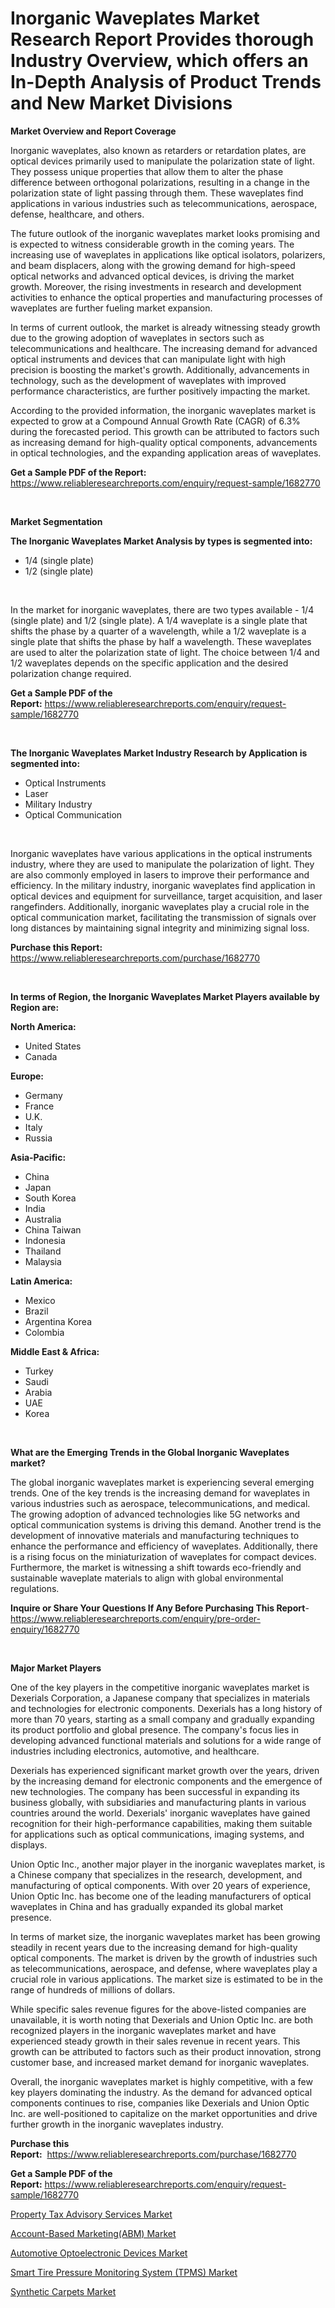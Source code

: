 <p><h1>Inorganic Waveplates Market Research Report Provides thorough Industry Overview, which offers an In-Depth Analysis of Product Trends and New Market Divisions</h1></p><p><strong>Market Overview and Report Coverage</strong></p>
<p><p>Inorganic waveplates, also known as retarders or retardation plates, are optical devices primarily used to manipulate the polarization state of light. They possess unique properties that allow them to alter the phase difference between orthogonal polarizations, resulting in a change in the polarization state of light passing through them. These waveplates find applications in various industries such as telecommunications, aerospace, defense, healthcare, and others.</p><p>The future outlook of the inorganic waveplates market looks promising and is expected to witness considerable growth in the coming years. The increasing use of waveplates in applications like optical isolators, polarizers, and beam displacers, along with the growing demand for high-speed optical networks and advanced optical devices, is driving the market growth. Moreover, the rising investments in research and development activities to enhance the optical properties and manufacturing processes of waveplates are further fueling market expansion.</p><p>In terms of current outlook, the market is already witnessing steady growth due to the growing adoption of waveplates in sectors such as telecommunications and healthcare. The increasing demand for advanced optical instruments and devices that can manipulate light with high precision is boosting the market's growth. Additionally, advancements in technology, such as the development of waveplates with improved performance characteristics, are further positively impacting the market.</p><p>According to the provided information, the inorganic waveplates market is expected to grow at a Compound Annual Growth Rate (CAGR) of 6.3% during the forecasted period. This growth can be attributed to factors such as increasing demand for high-quality optical components, advancements in optical technologies, and the expanding application areas of waveplates.</p></p>
<p><strong>Get a Sample PDF of the Report:</strong> <a href="https://www.reliableresearchreports.com/enquiry/request-sample/1682770">https://www.reliableresearchreports.com/enquiry/request-sample/1682770</a></p>
<p>&nbsp;</p>
<p><strong>Market Segmentation</strong></p>
<p><strong>The Inorganic Waveplates Market Analysis by types is segmented into:</strong></p>
<p><ul><li>1/4 (single plate)</li><li>1/2 (single plate)</li></ul></p>
<p>&nbsp;</p>
<p><p>In the market for inorganic waveplates, there are two types available - 1/4 (single plate) and 1/2 (single plate). A 1/4 waveplate is a single plate that shifts the phase by a quarter of a wavelength, while a 1/2 waveplate is a single plate that shifts the phase by half a wavelength. These waveplates are used to alter the polarization state of light. The choice between 1/4 and 1/2 waveplates depends on the specific application and the desired polarization change required.</p></p>
<p><strong>Get a Sample PDF of the Report:</strong>&nbsp;<a href="https://www.reliableresearchreports.com/enquiry/request-sample/1682770">https://www.reliableresearchreports.com/enquiry/request-sample/1682770</a></p>
<p>&nbsp;</p>
<p><strong>The Inorganic Waveplates Market Industry Research by Application is segmented into:</strong></p>
<p><ul><li>Optical Instruments</li><li>Laser</li><li>Military Industry</li><li>Optical Communication</li></ul></p>
<p>&nbsp;</p>
<p><p>Inorganic waveplates have various applications in the optical instruments industry, where they are used to manipulate the polarization of light. They are also commonly employed in lasers to improve their performance and efficiency. In the military industry, inorganic waveplates find application in optical devices and equipment for surveillance, target acquisition, and laser rangefinders. Additionally, inorganic waveplates play a crucial role in the optical communication market, facilitating the transmission of signals over long distances by maintaining signal integrity and minimizing signal loss.</p></p>
<p><strong>Purchase this Report:</strong>&nbsp; <a href="https://www.reliableresearchreports.com/purchase/1682770">https://www.reliableresearchreports.com/purchase/1682770</a></p>
<p>&nbsp;</p>
<p><strong>In terms of Region, the Inorganic Waveplates Market Players available by Region are:</strong></p>
<p>
    <p> <strong> North America: </strong>
        <ul>
            <li>United States</li>
            <li>Canada</li>
        </ul>
        </p> 
    <p> <strong> Europe: </strong>
        <ul>
            <li>Germany</li>
            <li>France</li>
            <li>U.K.</li>
            <li>Italy</li>
            <li>Russia</li>
        </ul>
        </p> 
    <p> <strong> Asia-Pacific: </strong>
        <ul>
            <li>China</li>
            <li>Japan</li>
            <li>South Korea</li>
            <li>India</li>
            <li>Australia</li>
            <li>China Taiwan</li>
            <li>Indonesia</li>
            <li>Thailand</li>
            <li>Malaysia</li>
        </ul>
        </p> 
    <p> <strong> Latin America: </strong>
        <ul>
            <li>Mexico</li>
            <li>Brazil</li>
            <li>Argentina Korea</li>
            <li>Colombia</li>
        </ul>
        </p> 
    <p> <strong> Middle East & Africa: </strong>
        <ul>
            <li>Turkey</li>
            <li>Saudi</li>
            <li>Arabia</li>
            <li>UAE</li>
            <li>Korea</li>
        </ul>
    </p>
    </p>
<p>&nbsp;</p>
<p><strong>What are the Emerging Trends in the Global Inorganic Waveplates market?</strong></p>
<p><p>The global inorganic waveplates market is experiencing several emerging trends. One of the key trends is the increasing demand for waveplates in various industries such as aerospace, telecommunications, and medical. The growing adoption of advanced technologies like 5G networks and optical communication systems is driving this demand. Another trend is the development of innovative materials and manufacturing techniques to enhance the performance and efficiency of waveplates. Additionally, there is a rising focus on the miniaturization of waveplates for compact devices. Furthermore, the market is witnessing a shift towards eco-friendly and sustainable waveplate materials to align with global environmental regulations.</p></p>
<p><strong>Inquire or Share Your Questions If Any Before Purchasing This Report</strong>- <a href="https://www.reliableresearchreports.com/enquiry/pre-order-enquiry/1682770">https://www.reliableresearchreports.com/enquiry/pre-order-enquiry/1682770</a></p>
<p>&nbsp;</p>
<p><strong>Major Market Players</strong></p>
<p><p>One of the key players in the competitive inorganic waveplates market is Dexerials Corporation, a Japanese company that specializes in materials and technologies for electronic components. Dexerials has a long history of more than 70 years, starting as a small company and gradually expanding its product portfolio and global presence. The company's focus lies in developing advanced functional materials and solutions for a wide range of industries including electronics, automotive, and healthcare.</p><p>Dexerials has experienced significant market growth over the years, driven by the increasing demand for electronic components and the emergence of new technologies. The company has been successful in expanding its business globally, with subsidiaries and manufacturing plants in various countries around the world. Dexerials' inorganic waveplates have gained recognition for their high-performance capabilities, making them suitable for applications such as optical communications, imaging systems, and displays.</p><p>Union Optic Inc., another major player in the inorganic waveplates market, is a Chinese company that specializes in the research, development, and manufacturing of optical components. With over 20 years of experience, Union Optic Inc. has become one of the leading manufacturers of optical waveplates in China and has gradually expanded its global market presence.</p><p>In terms of market size, the inorganic waveplates market has been growing steadily in recent years due to the increasing demand for high-quality optical components. The market is driven by the growth of industries such as telecommunications, aerospace, and defense, where waveplates play a crucial role in various applications. The market size is estimated to be in the range of hundreds of millions of dollars.</p><p>While specific sales revenue figures for the above-listed companies are unavailable, it is worth noting that Dexerials and Union Optic Inc. are both recognized players in the inorganic waveplates market and have experienced steady growth in their sales revenue in recent years. This growth can be attributed to factors such as their product innovation, strong customer base, and increased market demand for inorganic waveplates.</p><p>Overall, the inorganic waveplates market is highly competitive, with a few key players dominating the industry. As the demand for advanced optical components continues to rise, companies like Dexerials and Union Optic Inc. are well-positioned to capitalize on the market opportunities and drive further growth in the inorganic waveplates industry.</p></p>
<p><strong>Purchase this Report:</strong>&nbsp;&nbsp;<a href="https://www.reliableresearchreports.com/purchase/1682770">https://www.reliableresearchreports.com/purchase/1682770</a></p>
<p></p>
<p><strong>Get a Sample PDF of the Report:</strong>&nbsp;<a href="https://www.reliableresearchreports.com/enquiry/request-sample/1682770">https://www.reliableresearchreports.com/enquiry/request-sample/1682770</a></p>
<p><p><a href="https://medium.com/@emmyrolfson8689/property-tax-advisory-services-market-insights-into-market-cagr-market-trends-and-growth-50863dac821e">Property Tax Advisory Services Market</a></p><p><a href="https://www.linkedin.com/pulse/account-based-marketingabm-market-size-2023-2030-global/">Account-Based Marketing(ABM) Market</a></p><p><a href="https://www.linkedin.com/pulse/automotive-optoelectronic-devices-market-insights-players/">Automotive Optoelectronic Devices Market</a></p><p><a href="https://medium.com/@ameliahaleyi77567/smart-tire-pressure-monitoring-system-tpms-market-the-key-to-successful-business-strategy-986a4c62bf07">Smart Tire Pressure Monitoring System (TPMS) Market</a></p><p><a href="https://github.com/rahu1503/Market-Research-Report-List-1/blob/main/synthetic-carpets-market.md">Synthetic Carpets Market</a></p></p>
